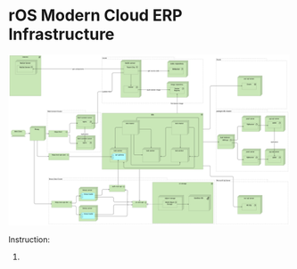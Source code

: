 # rOS Modern Cloud ERP Infrastructure

<img border="0" src="https://github.com/vadimprogsource/rOS/blob/main/ros.png">


Instruction:

1)
